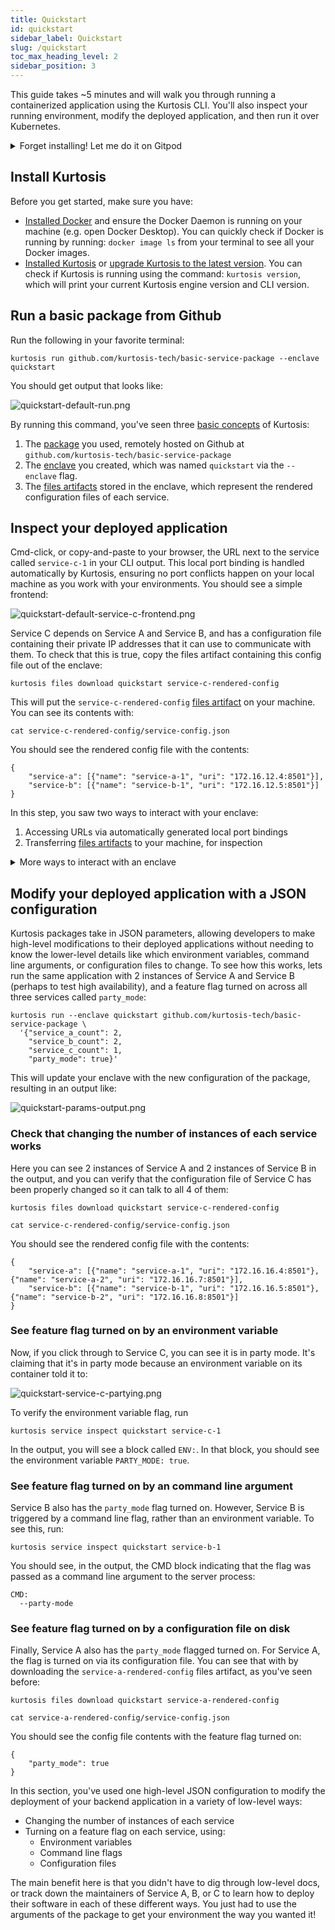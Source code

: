 ```yaml
---
title: Quickstart
id: quickstart
sidebar_label: Quickstart
slug: /quickstart
toc_max_heading_level: 2
sidebar_position: 3
---
```


This guide takes ~5 minutes and will walk you through running a containerized application using the Kurtosis CLI. You'll also inspect your running environment, modify the deployed application, and then run it over Kubernetes.

<details><summary>Forget installing! Let me do it on Gitpod</summary>

If you don't want to install Docker and Kurtosis, you can run through the quickstart on Gitpod:
 
**Open the Playground: [Start](https://gitpod.io/?autoStart=true&editor=code#https://github.com/kurtosis-tech/ethereum-package)**

Click on the "New Workspace" button! You don't have to worry about the Context URL, Editor or Class. It's all pre-configured for you.
 
</details>


Install Kurtosis
--------------------
Before you get started, make sure you have:
* [Installed Docker](https://docs.docker.com/get-docker/) and ensure the Docker Daemon is running on your machine (e.g. open Docker Desktop). You can quickly check if Docker is running by running: `docker image ls` from your terminal to see all your Docker images.
* [Installed Kurtosis](https://docs.kurtosis.com/install/#ii-install-the-cli) or [upgrade Kurtosis to the latest version](https://docs.kurtosis.com/upgrade). You can check if Kurtosis is running using the command: `kurtosis version`, which will print your current Kurtosis engine version and CLI version.

Run a basic package from Github
---------------------------------------

Run the following in your favorite terminal:

```console
kurtosis run github.com/kurtosis-tech/basic-service-package --enclave quickstart
```

You should get output that looks like:

![quickstart-default-run.png](/img/home/quickstart-default-run.png)

By running this command, you've seen three [basic concepts][basic-concepts] of Kurtosis:

1. The [package][basic-package] you used, remotely hosted on Github at `github.com/kurtosis-tech/basic-service-package`
2. The [enclave][basic-enclave] you created, which was named `quickstart` via the `--enclave` flag.
3. The [files artifacts][files-artifacts-reference] stored in the enclave, which represent the rendered configuration files of each service.

Inspect your deployed application
--------------------

Cmd-click, or copy-and-paste to your browser, the URL next to the service called `service-c-1` in your CLI output. This local port binding is handled automatically by Kurtosis, ensuring no port conflicts happen on your local machine as you work with your environments. You should see a simple frontend:

![quickstart-default-service-c-frontend.png](/img/home/quickstart-default-service-c-frontend.png)

Service C depends on Service A and Service B, and has a configuration file containing their private IP addresses that it can use to communicate with them. To check that this is true, copy the files artifact containing this config file out of the enclave:

```console
kurtosis files download quickstart service-c-rendered-config
```

This will put the `service-c-rendered-config` [files artifact][files-artifacts-reference] on your machine. You can see its contents with:

```console
cat service-c-rendered-config/service-config.json
```
You should see the rendered config file with the contents:
```
{
    "service-a": [{"name": "service-a-1", "uri": "172.16.12.4:8501"}],
    "service-b": [{"name": "service-b-1", "uri": "172.16.12.5:8501"}]
}
```

In this step, you saw two ways to interact with your enclave:

1. Accessing URLs via automatically generated local port bindings
2. Transferring [files artifacts][files-artifacts-reference] to your machine, for inspection

<details><summary>More ways to interact with an enclave</summary>

You can also do a set of actions you would expect from a standard Docker or Kubernetes deployments, like:
1. Shell into a service: `kurtosis service shell quickstart service-c-1`
2. See a service's logs: `kurtosis service logs quickstart service-c-1`
3. Execute a command on a service: `kurtosis service exec quickstart service-c-1 'echo hello world'`

</details>

Modify your deployed application with a JSON configuration
----------

Kurtosis packages take in JSON parameters, allowing developers to make high-level modifications to their deployed applications without needing to know the lower-level details like which environment variables, command line arguments, or configuration files to change. To see how this works, lets run the same application with 2 instances of Service A and Service B (perhaps to test high availability), and a feature flag turned on across all three services called `party_mode`:

```console
kurtosis run --enclave quickstart github.com/kurtosis-tech/basic-service-package \
  '{"service_a_count": 2,
    "service_b_count": 2,
    "service_c_count": 1,
    "party_mode": true}'
```

This will update your enclave with the new configuration of the package, resulting in an output like:

![quickstart-params-output.png](/img/home/quickstart-params-output.png)

### Check that changing the number of instances of each service works

Here you can see 2 instances of Service A and 2 instances of Service B in the output, and you can verify that the configuration file of Service C has been properly changed so it can talk to all 4 of them:

```console
kurtosis files download quickstart service-c-rendered-config
```
```console
cat service-c-rendered-config/service-config.json
```
You should see the rendered config file with the contents:
```
{
    "service-a": [{"name": "service-a-1", "uri": "172.16.16.4:8501"},{"name": "service-a-2", "uri": "172.16.16.7:8501"}],
    "service-b": [{"name": "service-b-1", "uri": "172.16.16.5:8501"},{"name": "service-b-2", "uri": "172.16.16.8:8501"}]
}
```

### See feature flag turned on by an environment variable

Now, if you click through to Service C, you can see it is in party mode. It's claiming that it's in party mode because an environment variable on its container told it to:

![quickstart-service-c-partying.png](/img/home/quickstart-service-c-partying.png)

To verify the environment variable flag, run 
```console
kurtosis service inspect quickstart service-c-1
```

In the output, you will see a block called `ENV:`. In that block, you should see the environment variable `PARTY_MODE: true`.

### See feature flag turned on by an command line argument

Service B also has the `party_mode` flag turned on. However, Service B is triggered by a command line flag, rather than an environment variable. To see this, run:
```console
kurtosis service inspect quickstart service-b-1
```

You should see, in the output, the CMD block indicating that the flag was passed as a command line argument to the server process:
```console
CMD:
  --party-mode
```

### See feature flag turned on by a configuration file on disk

Finally, Service A also has the `party_mode` flagged turned on. For Service A, the flag is turned on via its configuration file. You can see that with by downloading the `service-a-rendered-config` files artifact, as you've seen before:

```console
kurtosis files download quickstart service-a-rendered-config
```
```console
cat service-a-rendered-config/service-config.json
```
You should see the config file contents with the feature flag turned on:
```
{
    "party_mode": true
}
```

In this section, you've used one high-level JSON configuration to modify the deployment of your backend application in a variety of low-level ways:
- Changing the number of instances of each service
- Turning on a feature flag on each service, using:
  - Environment variables
  - Command line flags
  - Configuration files

The main benefit here is that you didn't have to dig through low-level docs, or track down the maintainers of Service A, B, or C to learn how to deploy their software in each of these different ways. You just had to use the arguments of the package to get your environment the way you wanted it!

<!-- !!!!!!!!!!!!!!!!!!!!!!!!!!! ONLY LINKS BELOW HERE !!!!!!!!!!!!!!!!!!!!!!!!!!!!!!!!!!!! -->

<!--------------------------- Guides ------------------------------------>
[installing-kurtosis-guide]: ../get-started/installing-the-cli.md
[installing-docker-guide]: ../get-started/installing-the-cli.md#i-install--start-docker
[upgrading-kurtosis-guide]: ../guides/upgrading-the-cli.md
[basic-concepts]: ../get-started/basic-concepts.md
[basic-enclave]: ../get-started/basic-concepts.md#enclave
[basic-package]: ../get-started/basic-concepts.md#package
[how-to-set-up-postgres-guide]: write-your-first-package.md

<!--------------------------- Advanced Concepts ------------------------------------>
[architecture-explanation]: ../advanced-concepts/architecture.md
[enclaves-reference]: ../advanced-concepts/enclaves.md
[services-explanation]: ../advanced-concepts/architecture.md#services
[reusable-environment-definitions-explanation]: ../advanced-concepts/reusable-environment-definitions.md
[why-kurtosis-explanation]: ../advanced-concepts/why-kurtosis.md
[how-do-imports-work-explanation]: ../advanced-concepts/how-do-kurtosis-imports-work.md
[why-multi-phase-runs-explanation]: ../advanced-concepts/why-multi-phase-runs.md

<!--------------------------- Reference ------------------------------------>
<!-- CLI Commands Reference -->
[cli-reference]: /cli/
[kurtosis-run-reference]: ../cli-reference/run.md
[kurtosis-clean-reference]: ../cli-reference/clean.md
[kurtosis-enclave-inspect-reference]: ../cli-reference/enclave-inspect.md
[kurtosis-files-upload-reference]: ../cli-reference/files-upload.md
[kurtosis-feedback-reference]: ../cli-reference/feedback.md
[kurtosis-twitter]: ../cli-reference/twitter.md
[starlark-reference]: ../advanced-concepts/starlark.md

<!-- SL Instructions Reference-->
[request-reference]: ../api-reference/starlark-reference/plan.md#request
[exec-reference]: ../api-reference/starlark-reference/plan.md#exec

<!-- Reference -->
[multi-phase-runs-reference]: ../advanced-concepts/multi-phase-runs.md
[kurtosis-yml-reference]: ../advanced-concepts/kurtosis-yml.md
[packages-reference]: ../advanced-concepts/packages.md
[runnable-packages-reference]: ../advanced-concepts/packages.md#runnable-packages
[locators-reference]: ../advanced-concepts/locators.md
[plan-reference]: ../advanced-concepts/plan.md
[future-references-reference]: ../advanced-concepts/future-references.md
[files-artifacts-reference]: ../advanced-concepts/files-artifacts.md

<!--------------------------- Other ------------------------------------>
<!-- Examples repo -->
[awesome-kurtosis-repo]: https://github.com/kurtosis-tech/awesome-kurtosis
[data-package-example]: https://github.com/kurtosis-tech/awesome-kurtosis/tree/main/data-package
[data-package-example-main.star]: https://github.com/kurtosis-tech/awesome-kurtosis/blob/main/data-package/main.star
[data-package-example-seed-tar]: https://github.com/kurtosis-tech/awesome-kurtosis/blob/main/data-package/dvd-rental-data.tar
[cassandra-package-example]: https://github.com/kurtosis-tech/cassandra-package
[go-test-example]: https://github.com/kurtosis-tech/awesome-kurtosis/tree/main/quickstart/go-test
[ts-test-example]: https://github.com/kurtosis-tech/awesome-kurtosis/tree/main/quickstart/ts-test
[ethereum-package]: https://github.com/kurtosis-tech/ethereum-package/

<!-- Misc -->
[homepage]: get-started.md
[kurtosis-managed-packages]: https://github.com/kurtosis-tech?q=in%3Aname+package&type=all&language=&sort=
[wild-kurtosis-packages]: https://github.com/search?q=filename%3Akurtosis.yml&type=code
[bazel-github]: https://github.com/bazelbuild/bazel/
[starlark-github-repo]: https://github.com/bazelbuild/starlark
[postgrest]: https://postgrest.org/en/stable/
[waku-package]: https://github.com/logos-co/wakurtosis
[near-package]: https://github.com/kurtosis-tech/near-package
[iterm]: https://iterm2.com/
[vscode-plugin]: https://marketplace.visualstudio.com/items?itemName=Kurtosis.kurtosis-extension
[github-discussions]: https://github.com/kurtosis-tech/kurtosis/discussions/new?category=q-a

